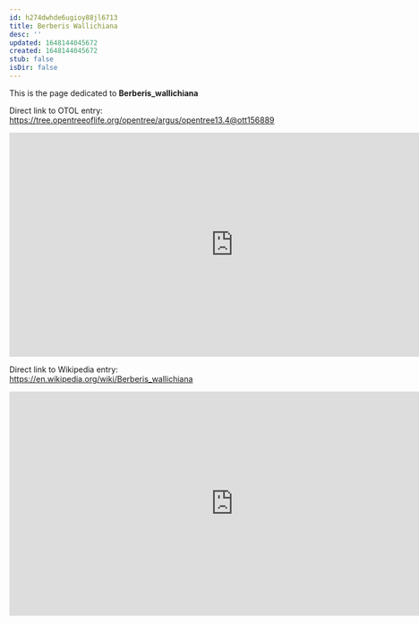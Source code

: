 ```yaml
---
id: h274dwhde6ugioy88jl6713
title: Berberis Wallichiana
desc: ''
updated: 1648144045672
created: 1648144045672
stub: false
isDir: false
---
```

This is the page dedicated to **Berberis_wallichiana**


Direct link to OTOL entry: https://tree.opentreeoflife.org/opentree/argus/opentree13.4@ott156889



<html>
    <body>
    <iframe src="https://tree.opentreeoflife.org/opentree/argus/opentree13.4@ott156889"
    width="800" height="400" frameborder="0" allowfullscreen> </iframe>
    </body>
</html>
    


Direct link to Wikipedia entry: https://en.wikipedia.org/wiki/Berberis_wallichiana



<html>
    <body>
    <iframe src="https://en.wikipedia.org/wiki/Berberis_wallichiana"
    width="800" height="400" frameborder="0" allowfullscreen> </iframe>
    </body>
</html>
    
